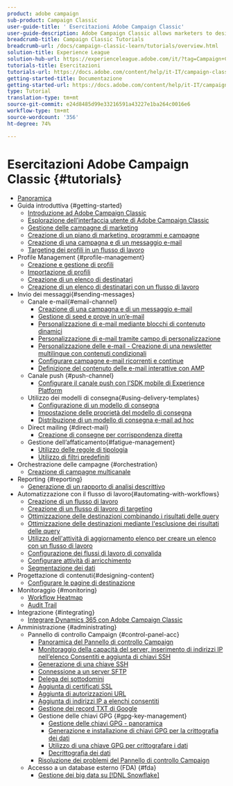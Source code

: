 ```yaml
---
product: adobe campaign
sub-product: Campaign Classic
user-guide-title: ' Esercitazioni Adobe Campaign Classic'
user-guide-description: Adobe Campaign Classic allows marketers to design cross-channel customer experiences and provides an environment for visual campaign orchestration, real time interaction management, and cross channel execution.
breadcrumb-title: Campaign Classic Tutorials
breadcrumb-url: /docs/campaign-classic-learn/tutorials/overview.html
solution-title: Experience League
solution-hub-url: https://experienceleague.adobe.com/it/?tag=Campaign+Classic#recommended/solutions/campaign
tutorials-title: Esercitazioni
tutorials-url: https://docs.adobe.com/content/help/it-IT/campaign-classic-learn/tutorials/overview.html
getting-started-title: Documentazione
getting-started-url: https://docs.adobe.com/content/help/it-IT/campaign-classic/using/getting-started/starting-with-adobe-campaign/about-adobe-campaign-classic.html
type: Tutorial
translation-type: tm+mt
source-git-commit: e24d8485d99e33216591a43227e1ba264c0016e6
workflow-type: tm+mt
source-wordcount: '356'
ht-degree: 74%

---
```



#  Esercitazioni Adobe Campaign Classic {#tutorials}

+ [Panoramica](/help/overview.md)
+ Guida introduttiva {#getting-started}
   + [Introduzione ad Adobe Campaign Classic](/help/getting-started/introduction-to-adobe-campaign-classic.md)
   + [Esplorazione dell’interfaccia utente di Adobe Campaign Classic](/help/getting-started/exploring-the-adobe-campaign-classic-user-interface.md)
   + [Gestione delle campagne di marketing](/help/getting-started/managing-marketing-campaigns.md)
   + [Creazione di un piano di marketing, programmi e campagne](/help/getting-started/creating-a-marketing-plan-programs-and-campaigns.md)
   + [Creazione di una campagna e di un messaggio e-mail](https://docs.adobe.com/content/help/en/campaign-classic-learn/tutorials/getting-started/creating-a-campaign-and-an-email.html)
   + [Targeting dei profili in un flusso di lavoro](/help/getting-started/targeting-profiles-in-a-workflow.md)
+ Profile Management {#profile-management}
   + [Creazione e gestione di profili](/help/profile-management/create-and-manage-profiles.md)
   + [Importazione di profili](/help/data-management/importing-profiles.md)
   + [Creazione di un elenco di destinatari](/help/profile-management/creating-a-list-of-recipients.md)
   + [Creazione di un elenco di destinatari con un flusso di lavoro](/help/profile-management/creating-a-list-of-recipients-with-a-workflow.md)
+ Invio dei messaggi{#sending-messages}
   + Canale e-mail{#email-channel}
      + [Creazione di una campagna e di un messaggio e-mail](/help/getting-started/creating-a-campaign-and-an-email.md)
      + [Gestione di seed e prove in un’e-mail](/help/sending-messages/managing-seed-and-proofs.md)
      + [Personalizzazione di e-mail mediante blocchi di contenuto dinamici](/help/sending-messages/email-channel/personalization-with-dynamic-content-blocks.md)
      + [Personalizzazione di e-mail tramite campo di personalizzazione](/help/sending-messages/email-channel/personalizing-emails-using-personalization-fields.md)
      + [Personalizzazione delle e-mail - Creazione di una newsletter multilingue con contenuti condizionali](/help/sending-messages/email-channel/personalizing-emails-create-a-multi-lingual-newsletter-using-conditional-content.md)
      + [Configurare campagne e-mail ricorrenti e continue](/help/sending-messages/recurring-deliveries.md)
      + [Definizione del contenuto delle e-mail interattive con AMP](/help/sending-messages/email-channel/defining-interactive-email-content-with-amp.md)
   + Canale push {#push-channel}
      + [Configurare il canale push con l’SDK mobile di Experience Platform](/help/sending-messages/mobile-channel/configure-push-using-aep-mobile-sdk.md)
   + Utilizzo dei modelli di consegna{#using-delivery-templates}
      + [Configurazione di un modello di consegna](/help/sending-messages/using-delivery-templates/configuring-a-delivery-template.md)
      + [Impostazione delle proprietà del modello di consegna](/help/sending-messages/using-delivery-templates/setting-delivery-template-properties.md)
      + [Distribuzione di un modello di consegna e-mail ad hoc](/help/sending-messages/using-delivery-templates/deploying-ad-hoc-email-delivery-template.md)
   + Direct mailing {#direct-mail}
      + [Creazione di consegne per corrispondenza diretta](/help/sending-messages/direct-mail/creating-direct-mail-deliveries.md)
   + Gestione dell’affaticamento{#fatigue-management}
      + [Utilizzo delle regole di tipologia](/help/sending-messages/fatigue-management/typology-rules-for-fatigue-management.md)
      + [Utilizzo di filtri predefiniti](/help/sending-messages/fatigue-management/fatigue-management-using-filters.md)
+ Orchestrazione delle campagne {#orchestration}
   + [Creazione di campagne multicanale](/help/orchestrating-campaigns/multi-channel-campaigns.md)
+ Reporting {#reporting}
   + [Generazione di un rapporto di analisi descrittivo](/help/reporting/generating-a-descriptive-analysis-report.md)
+ Automatizzazione con il flusso di lavoro{#automating-with-workflows}
   + [Creazione di un flusso di lavoro](/help/automating-with-workflows/creating-a-workflow.md)
   + [Creazione di un flusso di lavoro di targeting](/help/automating-with-workflows/creating-a-targeting-workflow.md)
   + [Ottimizzazione delle destinazioni combinando i risultati delle query](/help/automating-with-workflows/refining-targets-by-combining-query-results.md)
   + [Ottimizzazione delle destinazioni mediante l&#39;esclusione dei risultati delle query](/help/automating-with-workflows/refining-targets-by-excluding-query-results.md)
   + [Utilizzo dell&#39;attività di aggiornamento elenco per creare un elenco con un flusso di lavoro](/help/automating-with-workflows/using-the-update-list-activity.md)
   + [Configurazione dei flussi di lavoro di convalida](/help/automating-with-workflows/validation-flow-configuration.md)
   + [Configurare attività di arricchimento](/help/automating-with-workflows/enrichment-activity.md)
   + [Segmentazione dei dati](/help/data-management/data-segmentation.md)
+ Progettazione di contenuti{#designing-content}
   + [Configurare le pagine di destinazione](/help/designing-content/configure-landingpages.md)
+ Monitoraggio {#monitoring}
   + [Workflow Heatmap](/help/monitoring-campaign-classic/workflow-heatmap.md)
   + [Audit Trail](/help/monitoring-campaign-classic/audit-trail.md)
+ Integrazione {#integrating}
   + [Integrare Dynamics 365 con Adobe Campaign Classic](/help/integrations/dynamics365-integration.md)
+ Amministrazione {#administrating}
   + Pannello di controllo Campaign {#control-panel-acc}
      + [Panoramica del Pannello di controllo Campaign](/help/monitoring-campaign-classic/control-panel/control-panel-overview.md)
      + [Monitoraggio della capacità del server, inserimento di indirizzi IP nell’elenco Consentiti e aggiunta di chiavi SSH](/help/monitoring-campaign-classic/control-panel/monitoring-server-capacity-allow-listing-adding-ssh-key.md)
      + [Generazione di una chiave SSH](/help/monitoring-campaign-classic/control-panel/generate-ssh-key.md)
      + [Connessione a un server SFTP](/help/monitoring-campaign-classic/control-panel/connect-to-sftp-server.md)
      + [Delega dei sottodomini](/help/monitoring-campaign-classic/control-panel/subdomain-delegation.md)
      + [Aggiunta di certificati SSL](/help/monitoring-campaign-classic/control-panel/adding-ssl-certificates.md)
      + [Aggiunta di autorizzazioni URL](/help/monitoring-campaign-classic/control-panel/adding-url-permissions.md)
      + [Aggiunta di indirizzi IP a  elenchi consentiti](/help/monitoring-campaign-classic/control-panel/ip-allow-listing.md)
      + [Gestione dei record TXT di Google](/help/monitoring-campaign-classic/control-panel/google-txt-record-management.md)
      + Gestione delle chiavi GPG {#gpg-key-management}
         + [Gestione delle chiavi GPG - panoramica](/help/monitoring-campaign-classic/control-panel/gpg-key-management/gpg-key-management-overview.md)
         + [Generazione e installazione di chiavi GPG per la crittografia dei dati](/help/monitoring-campaign-classic/control-panel/gpg-key-management/generating-and-installing-gpg-keys-for-data-encryption.md)
         + [Utilizzo di una chiave GPG per crittografare i dati](/help/monitoring-campaign-classic/control-panel/gpg-key-management/using-a-gpg-key-to-encrypt-data.md)
         + [Decrittografia dei dati](/help/monitoring-campaign-classic/control-panel/gpg-key-management/decrypting-data.md)
      + [Risoluzione dei problemi del Pannello di controllo Campaign](/help/monitoring-campaign-classic/control-panel/trouble-shooting.md)
   + Accesso a un database esterno (FDA) {#fda}
      + [Gestione dei big data su [!DNL Snowflake]](/help/administrating/snowflake/big-data-segmentation-on-snowflake.md)